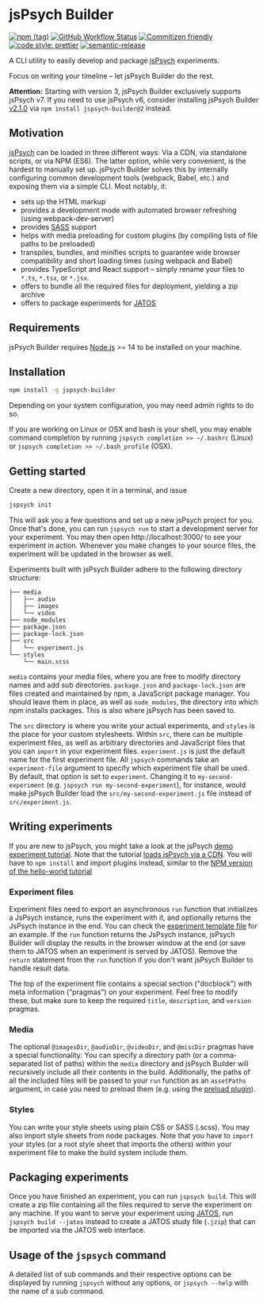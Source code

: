 # jsPsych Builder

[![npm (tag)](https://img.shields.io/npm/v/jspsych-builder/latest)](https://www.npmjs.com/package/jspsych-builder)
[![GitHub Workflow Status](https://img.shields.io/github/workflow/status/bjoluc/jspsych-builder/build)](https://github.com/bjoluc/jspsych-builder/actions)
[![Commitizen friendly](https://img.shields.io/badge/commitizen-friendly-brightgreen.svg)](http://commitizen.github.io/cz-cli/)
[![code style: prettier](https://img.shields.io/badge/code_style-prettier-ff69b4.svg)](https://github.com/prettier/prettier)
[![semantic-release](https://img.shields.io/badge/%20%20%F0%9F%93%A6%F0%9F%9A%80-semantic--release-e10079.svg)](https://github.com/semantic-release/semantic-release)

A CLI utility to easily develop and package [jsPsych](https://www.jspsych.org/) experiments.

Focus on writing your timeline – let jsPsych Builder do the rest.

**Attention:**
Starting with version 3, jsPsych Builder exclusively supports jsPsych v7.
If you need to use jsPsych v6, consider installing jsPsych Builder [v2.1.0](https://github.com/bjoluc/jspsych-builder/tree/v2.1.0) via `npm install jspsych-builder@2` instead.

## Motivation

[jsPsych](https://www.jspsych.org/) can be loaded in three different ways:
Via a CDN, via standalone scripts, or via NPM (ES6).
The latter option, while very convenient, is the hardest to manually set up.
jsPsych Builder solves this by internally configuring common development tools (webpack, Babel, etc.) and exposing them via a simple CLI. Most notably, it:
* sets up the HTML markup
* provides a development mode with automated browser refreshing (using webpack-dev-server)
* provides [SASS](https://sass-lang.com/) support
* helps with media preloading for custom plugins (by compiling lists of file paths to be preloaded)
* transpiles, bundles, and minifies scripts to guarantee wide browser compatibility and short loading times (using webpack and Babel)
* provides TypeScript and React support – simply rename your files to `*.ts`, `*.tsx`, or `*.jsx`.
* offers to bundle all the required files for deployment, yielding a zip archive
* offers to package experiments for [JATOS](https://www.jatos.org/)

## Requirements

jsPsych Builder requires [Node.js](https://nodejs.org) >= 14 to be installed on your machine.

## Installation

```bash
npm install -g jspsych-builder
```

Depending on your system configuration, you may need admin rights to do so.

If you are working on Linux or OSX and bash is your shell, you may enable command completion by running
`jspsych completion >> ~/.bashrc` (Linux) or `jspsych completion >> ~/.bash_profile` (OSX).

## Getting started

Create a new directory, open it in a terminal, and issue

```bash
jspsych init
```

This will ask you a few questions and set up a new jsPsych project for you.
Once that's done, you can run `jspsych run` to start a development server for your experiment.
You may then open http://localhost:3000/ to see your experiment in action.
Whenever you make changes to your source files, the experiment will be updated in the browser as well.

Experiments built with jsPsych Builder adhere to the following directory structure:

```
├── media
│   ├── audio
│   ├── images
│   └── video
├── node_modules
├── package.json
├── package-lock.json
├── src
│   └── experiment.js
└── styles
    └── main.scss
```

`media` contains your media files, where you are free to modify directory names and add sub directories.
`package.json` and `package-lock.json` are files created and maintained by npm, a JavaScript package manager.
You should leave them in place, as well as `node_modules`, the directory into which npm installs packages.
This is also where jsPsych has been saved to.

The `src` directory is where you write your actual experiments, and `styles` is the place for your custom stylesheets.
Within `src`, there can be multiple experiment files, as well as arbitrary directories and JavaScript files that you can `import` in your experiment files.
`experiment.js` is just the default name for the first experiment file.
All `jspsych` commands take an `experiment-file` argument to specify which experiment file shall be used.
By default, that option is set to `experiment`.
Changing it to `my-second-experiment` (e.g. `jspsych run my-second-experiment`), for instance, would make jsPsych Builder load the `src/my-second-experiment.js` file instead of `src/experiment.js`.

## Writing experiments

If you are new to jsPsych, you might take a look at the jsPsych [demo experiment tutorial](https://www.jspsych.org/latest/tutorials/rt-task/#part-2-display-welcome-message).
Note that the tutorial [loads jsPsych via a CDN](https://www.jspsych.org/latest/tutorials/hello-world/#option-1-using-cdn-hosted-scripts).
You will have to `npm install` and import plugins instead, similar to the [NPM version of the hello-world tutorial](https://www.jspsych.org/latest/tutorials/hello-world/#option-3-using-npm)

### Experiment files

Experiment files need to export an asynchronous `run` function that initializes a JsPsych instance, runs the experiment with it, and optionally returns the JsPsych instance in the end.
You can check the [experiment template file](assets/template/src/experiment.tmpl.js) for an example.
If the `run` function returns the JsPsych instance, jsPsych Builder will display the results in the browser window at the end (or save them to JATOS when an experiment is served by JATOS).
Remove the `return` statement from the `run` function if you don't want jsPsych Builder to handle result data.

The top of the experiment file contains a special section ("docblock") with meta information ("pragmas") on your experiment.
Feel free to modify these, but make sure to keep the required `title`, `description`, and `version` pragmas.

### Media

The optional `@imagesDir`, `@audioDir`, `@videoDir`, and `@miscDir` pragmas have a special functionality:
You can specify a directory path (or a comma-separated list of paths) within the `media` directory and jsPsych Builder will recursively include all their contents in the build.
Additionally, the paths of all the included files will be passed to your `run` function as an `assetPaths` argument, in case you need to preload them (e.g. using the [preload plugin](https://www.jspsych.org/latest/plugins/preload/)).

### Styles

You can write your style sheets using plain CSS or SASS (.scss).
You may also import style sheets from node packages.
Note that you have to `import` your styles (or a root style sheet that imports the others) within your experiment file to make the build system include them.

## Packaging experiments

Once you have finished an experiment, you can run `jspsych build`.
This will create a zip file containing all the files required to serve the experiment on any machine.
If you want to serve your experiment using [JATOS](https://www.jatos.org/), run `jspsych build --jatos` instead to create a JATOS study file (`.jzip`) that can be imported via the JATOS web interface.

## Usage of the `jspsych` command

A detailed list of sub commands and their respective options can be displayed by running `jspsych` without any options, or `jspsych --help` with the name of a sub command.
